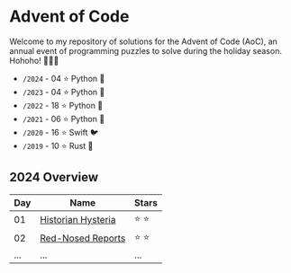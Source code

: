 # Advent of Code

<!-- <a href="https://adventofcode.com/2023"><img src="2023/calender.png" width="80%" /></a> -->

Welcome to my repository of solutions for the Advent of Code (AoC), an annual event of programming puzzles to solve during the holiday season. Hohoho! 🎄🎅🎄
- `/2024` - 04 ⭐ Python 🐍
- `/2023` - 04 ⭐ Python 🐍
- `/2022` - 18 ⭐ Python 🐍
- `/2021` - 06 ⭐ Python 🐍
- `/2020` - 16 ⭐ Swift 🐦
- `/2019` - 10 ⭐ Rust 🦀

## 2024 Overview

| Day | Name                                                   | Stars |
| --- |--------------------------------------------------------|-------|
| 01  | [Historian Hysteria](https://adventofcode.com/2024/day/1)     | ⭐ ⭐   |
| 02  | [Red-Nosed Reports](https://adventofcode.com/2024/day/2)     | ⭐ ⭐   |
| ... | ...                                                    | ...   |